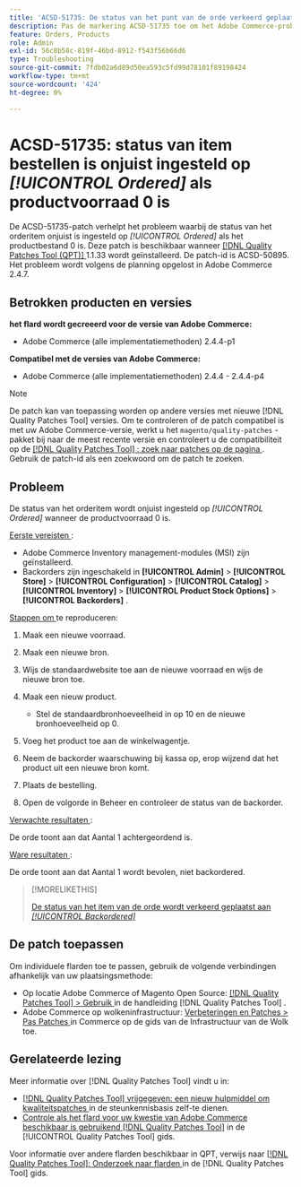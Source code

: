 ```yaml
---
title: 'ACSD-51735: De status van het punt van de orde verkeerd geplaatst aan * [!UICONTROL Ordered]* wanneer de productvoorraad 0 is'
description: Pas de markering ACSD-51735 toe om het Adobe Commerce-probleem op te lossen waarbij de status van het orderitem onjuist is ingesteld op * [!UICONTROL Ordered]* als de productvoorraad 0 is.
feature: Orders, Products
role: Admin
exl-id: 56c8b58c-819f-46bd-8912-f543f56b66d6
type: Troubleshooting
source-git-commit: 7fdb02a6d89d50ea593c5fd99d78101f89198424
workflow-type: tm+mt
source-wordcount: '424'
ht-degree: 0%

---
```


# ACSD-51735: status van item bestellen is onjuist ingesteld op *[!UICONTROL Ordered]* als productvoorraad 0 is

De ACSD-51735-patch verhelpt het probleem waarbij de status van het orderitem onjuist is ingesteld op *[!UICONTROL Ordered]* als het productbestand 0 is. Deze patch is beschikbaar wanneer [[!DNL Quality Patches Tool (QPT)] ](https://experienceleague.adobe.com/en/docs/commerce-operations/tools/quality-patches-tool/quality-patches-tool-to-self-serve-quality-patches) 1.1.33 wordt geïnstalleerd. De patch-id is ACSD-50895. Het probleem wordt volgens de planning opgelost in Adobe Commerce 2.4.7.

## Betrokken producten en versies

**het flard wordt gecreeerd voor de versie van Adobe Commerce:**

* Adobe Commerce (alle implementatiemethoden) 2.4.4-p1

**Compatibel met de versies van Adobe Commerce:**

* Adobe Commerce (alle implementatiemethoden) 2.4.4 - 2.4.4-p4

>[!NOTE]
>
>De patch kan van toepassing worden op andere versies met nieuwe [!DNL Quality Patches Tool] versies. Om te controleren of de patch compatibel is met uw Adobe Commerce-versie, werkt u het `magento/quality-patches` -pakket bij naar de meest recente versie en controleert u de compatibiliteit op de [[!DNL Quality Patches Tool] : zoek naar patches op de pagina ](https://experienceleague.adobe.com/tools/commerce-quality-patches/index.html) . Gebruik de patch-id als een zoekwoord om de patch te zoeken.

## Probleem

De status van het orderitem wordt onjuist ingesteld op *[!UICONTROL Ordered]* wanneer de productvoorraad 0 is.

<u> Eerste vereisten </u>:

* Adobe Commerce Inventory management-modules (MSI) zijn geïnstalleerd.
* Backorders zijn ingeschakeld in **[!UICONTROL Admin]** > **[!UICONTROL Store]** > **[!UICONTROL Configuration]** > **[!UICONTROL Catalog]** > **[!UICONTROL Inventory]** > **[!UICONTROL Product Stock Options]** > **[!UICONTROL Backorders]** .

<u> Stappen om </u> te reproduceren:

1. Maak een nieuwe voorraad.
1. Maak een nieuwe bron.
1. Wijs de standaardwebsite toe aan de nieuwe voorraad en wijs de nieuwe bron toe.
1. Maak een nieuw product.

   * Stel de standaardbronhoeveelheid in op 10 en de nieuwe bronhoeveelheid op 0.

1. Voeg het product toe aan de winkelwagentje.
1. Neem de backorder waarschuwing bij kassa op, erop wijzend dat het product uit een nieuwe bron komt.
1. Plaats de bestelling.
1. Open de volgorde in Beheer en controleer de status van de backorder.

<u> Verwachte resultaten </u>:

De orde toont aan dat Aantal 1 achtergeordend is.

<u> Ware resultaten </u>:

De orde toont aan dat Aantal 1 wordt bevolen, niet backordered.

>[!MORELIKETHIS]
>
>[ De status van het item van de orde wordt verkeerd geplaatst aan *[!UICONTROL Backordered]*](/help/tools/quality-patches-tool/patches-available-in-qpt/v1-1-33/acsd-51408-order-item-status-is-set-to-backordered.md)

## De patch toepassen

Om individuele flarden toe te passen, gebruik de volgende verbindingen afhankelijk van uw plaatsingsmethode:

* Op locatie Adobe Commerce of Magento Open Source: [[!DNL Quality Patches Tool] > Gebruik ](/help/tools/quality-patches-tool/usage.md) in de handleiding [!DNL Quality Patches Tool] .
* Adobe Commerce op wolkeninfrastructuur: [ Verbeteringen en Patches > Pas Patches ](https://experienceleague.adobe.com/docs/commerce-cloud-service/user-guide/develop/upgrade/apply-patches.html) in Commerce op de gids van de Infrastructuur van de Wolk toe.

## Gerelateerde lezing

Meer informatie over [!DNL Quality Patches Tool] vindt u in:

* [[!DNL Quality Patches Tool]  vrijgegeven: een nieuw hulpmiddel om kwaliteitspatches ](https://experienceleague.adobe.com/en/docs/commerce-operations/tools/quality-patches-tool/quality-patches-tool-to-self-serve-quality-patches) in de steunkennisbasis zelf-te dienen.
* [ Controle als het flard voor uw kwestie van Adobe Commerce beschikbaar is gebruikend  [!DNL Quality Patches Tool]](/help/tools/quality-patches-tool/patches-available-in-qpt/check-patch-for-magento-issue-with-magento-quality-patches.md) in de [!UICONTROL Quality Patches Tool] gids.


Voor informatie over andere flarden beschikbaar in QPT, verwijs naar [[!DNL Quality Patches Tool]: Onderzoek naar flarden ](https://experienceleague.adobe.com/tools/commerce-quality-patches/index.html) in de [!DNL Quality Patches Tool] gids.

